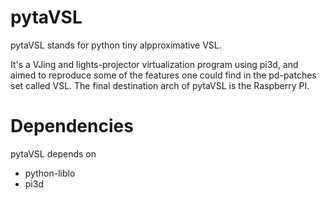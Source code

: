 pytaVSL
=======

pytaVSL stands for python tiny alpproximative VSL. 

It's a VJing and lights-projector virtualization program using pi3d, and aimed to reproduce some of the features one could find in the pd-patches set called VSL. The final destination arch of pytaVSL is the Raspberry PI.

Dependencies
============

pytaVSL depends on
- python-liblo
- pi3d
